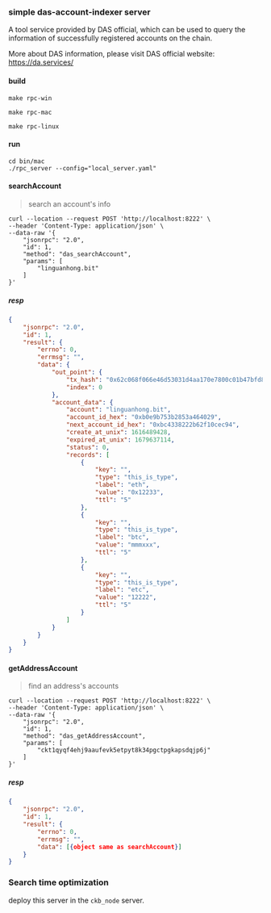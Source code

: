 ### simple das-account-indexer server

A tool service provided by DAS official, which can be used to query the information of successfully registered accounts on the chain.

More about DAS information, please visit DAS official website: <a target="_blank" href="https://da.services/">https://da.services/ </a>

#### build

`make rpc-win`

`make rpc-mac`

`make rpc-linux`

#### run

```
cd bin/mac
./rpc_server --config="local_server.yaml"
```

#### searchAccount

> search an account's info

```curl
curl --location --request POST 'http://localhost:8222' \
--header 'Content-Type: application/json' \
--data-raw '{
    "jsonrpc": "2.0",
    "id": 1,
    "method": "das_searchAccount",
    "params": [
        "linguanhong.bit"
    ]
}'
```

##### resp

```json
{
    "jsonrpc": "2.0",
    "id": 1,
    "result": {
        "errno": 0,
        "errmsg": "",
        "data": {
            "out_point": {
                "tx_hash": "0x62c068f066e46d53031d4aa170e7800c01b47bfd8b7f79d9d8095a2cecc23b15",
                "index": 0
            },
            "account_data": {
                "account": "linguanhong.bit",
                "account_id_hex": "0xb0e9b753b2853a464029",
                "next_account_id_hex": "0xbc4338222b62f10cec94",
                "create_at_unix": 1616489428,
                "expired_at_unix": 1679637114,
                "status": 0,
                "records": [
                    {
                        "key": "",
                        "type": "this_is_type",
                        "label": "eth",
                        "value": "0x12233",
                        "ttl": "5"
                    },
                    {
                        "key": "",
                        "type": "this_is_type",
                        "label": "btc",
                        "value": "mmmxxx",
                        "ttl": "5"
                    },
                    {
                        "key": "",
                        "type": "this_is_type",
                        "label": "etc",
                        "value": "12222",
                        "ttl": "5"
                    }
                ]
            }
        }
    }
}
```

#### getAddressAccount

> find an address's accounts

```curl
curl --location --request POST 'http://localhost:8222' \
--header 'Content-Type: application/json' \
--data-raw '{
    "jsonrpc": "2.0",
    "id": 1,
    "method": "das_getAddressAccount",
    "params": [
        "ckt1qyqf4ehj9aaufevk5etpyt8k34pgctpgkapsdqjp6j"
    ]
}'
```

##### resp

```json
{
    "jsonrpc": "2.0",
    "id": 1,
    "result": {
        "errno": 0,
        "errmsg": "",
        "data": [{object same as searchAccount}]
    }
}
```

### Search time optimization

deploy this server in the `ckb_node` server.    
